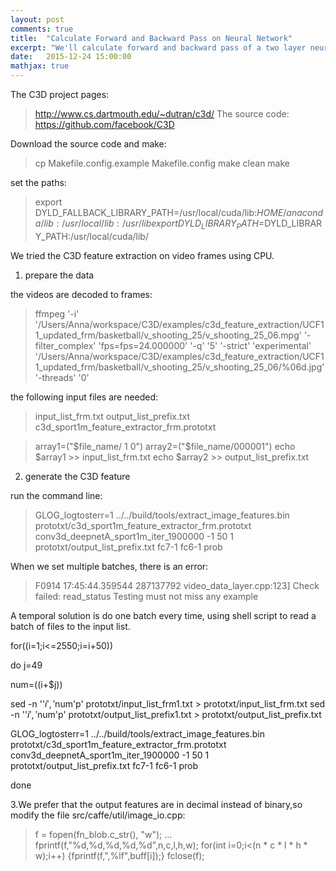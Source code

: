 ```yaml
---
layout: post
comments: true
title:  "Calculate Forward and Backward Pass on Neural Network"
excerpt: "We'll calculate forward and backward pass of a two layer neural network"
date:   2015-12-24 15:00:00
mathjax: true
---
```


The C3D project pages:
> http://www.cs.dartmouth.edu/~dutran/c3d/
The source code:
> https://github.com/facebook/C3D

Download the source code and make:
>cp Makefile.config.example Makefile.config
>make clean
>make

set the paths:
>export DYLD_FALLBACK_LIBRARY_PATH=/usr/local/cuda/lib:$HOME/anaconda/lib:/usr/local/lib:/usr/lib
>export DYLD_LIBRARY_PATH=$DYLD_LIBRARY_PATH:/usr/local/cuda/lib/

We tried the C3D feature extraction on video frames using CPU.
1. prepare the data

the videos are decoded to frames:

>ffmpeg '-i' '/Users/Anna/workspace/C3D/examples/c3d_feature_extraction/UCF11_updated_frm/basketball/v_shooting_25/v_shooting_25_06.mpg' '-filter_complex' 'fps=fps=24.000000' '-q' '5' '-strict' 'experimental' '/Users/Anna/workspace/C3D/examples/c3d_feature_extraction/UCF11_updated_frm/basketball/v_shooting_25/v_shooting_25_06/%06d.jpg' '-threads' '0'

the following input files are needed:
>input_list_frm.txt
>output_list_prefix.txt
>c3d_sport1m_feature_extractor_frm.prototxt


  > array1=("$file_name/ 1 0")
  > array2=("$file_name/000001")
  > echo $array1 >> input_list_frm.txt
  > echo $array2 >> output_list_prefix.txt

2. generate the C3D feature

run the command line:

>GLOG_logtosterr=1 ../../build/tools/extract_image_features.bin prototxt/c3d_sport1m_feature_extractor_frm.prototxt conv3d_deepnetA_sport1m_iter_1900000 -1 50 1 prototxt/output_list_prefix.txt fc7-1 fc6-1 prob

When we set multiple batches, there is an error:


>F0914 17:45:44.359544 287137792 video_data_layer.cpp:123] Check failed: read_status Testing must not miss any example

A temporal solution is do one batch every time, using shell script to read a batch of files to the input list.


for((i=1;i<=2550;i=i+50))

do j=49

   num=$(($i+$j))

   sed -n ''$i','$num'p' prototxt/input_list_frm1.txt > prototxt/input_list_frm.txt
   sed -n ''$i','$num'p' prototxt/output_list_prefix1.txt > prototxt/output_list_prefix.txt

   GLOG_logtosterr=1 ../../build/tools/extract_image_features.bin prototxt/c3d_sport1m_feature_extractor_frm.prototxt conv3d_deepnetA_sport1m_iter_1900000 -1 50 1 prototxt/output_list_prefix.txt fc7-1 fc6-1 prob

done

3.We prefer that the output features are in decimal instead of binary,so modify the file src/caffe/util/image_io.cpp:


>f = fopen(fn_blob.c_str(), "w");
>...
> fprintf(f,"%d,%d,%d,%d,%d",n,c,l,h,w);
>for(int i=0;i<(n * c * l * h * w);i++)
>{fprintf(f,",%lf",buff[i]);}
>fclose(f);

#





